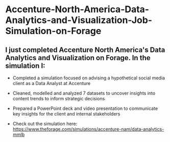 # Accenture-North-America-Data-Analytics-and-Visualization-Job-Simulation-on-Forage

## I just completed Accenture North America's Data Analytics and Visualization on Forage. In the simulation I:

- Completed a simulation focused on advising a hypothetical social media client as a Data Analyst at Accenture
- Cleaned, modelled and analyzed 7 datasets to uncover insights into content trends to inform strategic decisions
- Prepared a PowerPoint deck and video presentation to communicate key insights for the client and internal stakeholders


- Check out the simulation here: https://www.theforage.com/simulations/accenture-nam/data-analytics-mmlb
